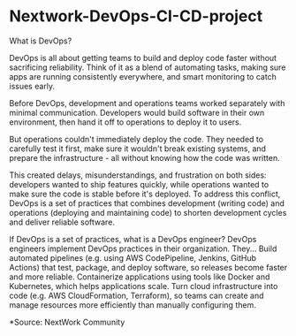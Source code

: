 # Nextwork-DevOps-CI-CD-project
What is DevOps?

DevOps is all about getting teams to build and deploy code faster without sacrificing reliability. Think of it as a blend of automating tasks, making sure apps are running consistently everywhere, and smart monitoring to catch issues early.

Before DevOps, development and operations teams worked separately with minimal communication. Developers would build software in their own environment, then hand it off to operations to deploy it to users.

But operations couldn't immediately deploy the code. They needed to carefully test it first, make sure it wouldn't break existing systems, and prepare the infrastructure - all without knowing how the code was written.

This created delays, misunderstandings, and frustration on both sides: developers wanted to ship features quickly, while operations wanted to make sure the code is stable before it's deployed.
To address this conflict, DevOps is a set of practices that combines development (writing code) and operations (deploying and maintaining code) to shorten development cycles and deliver reliable software.

If DevOps is a set of practices, what is a DevOps engineer?
DevOps engineers implement DevOps practices in their organization. 
They...
Build automated pipelines (e.g. using AWS CodePipeline, Jenkins, GitHub Actions) that test, package, and deploy software, so releases become faster and more reliable.
Containerize applications using tools like Docker and Kubernetes, which helps applications scale.
Turn cloud infrastructure into code (e.g. AWS CloudFormation, Terraform), so teams can create and manage resources more efficiently than manually configuring them.


*Source: NextWork Community
